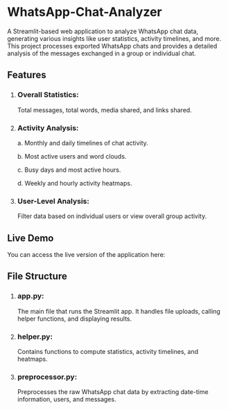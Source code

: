 #  WhatsApp-Chat-Analyzer

A Streamlit-based web application to analyze WhatsApp chat data, generating various insights like user statistics, activity timelines, and more. This project processes exported WhatsApp chats and provides a detailed analysis of the messages exchanged in a group or individual chat.

## Features

1. ### Overall Statistics:
   Total messages, total words, media shared, and links shared.
   
3. ### Activity Analysis:
   
    a. Monthly and daily timelines of chat activity.
   
    b. Most active users and word clouds.
   
    c. Busy days and most active hours.
   
    d. Weekly and hourly activity heatmaps.
   
5. ### User-Level Analysis:
   Filter data based on individual users or view overall group activity.

## Live Demo

You can access the live version of the application here:


## File Structure
1. ### app.py:
   The main file that runs the Streamlit app. It handles file uploads, calling helper functions, and displaying results.
   
2. ### helper.py:
   Contains functions to compute statistics, activity timelines, and heatmaps.
   
3. ### preprocessor.py:
   Preprocesses the raw WhatsApp chat data by extracting date-time information, users, and messages.


